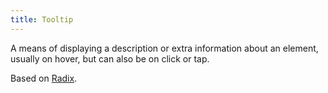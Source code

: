 ```yaml
---
title: Tooltip
---
```


A means of displaying a description or extra information about an element, usually on hover, but can also be on click or tap.

Based on [Radix](https://www.radix-ui.com/).
